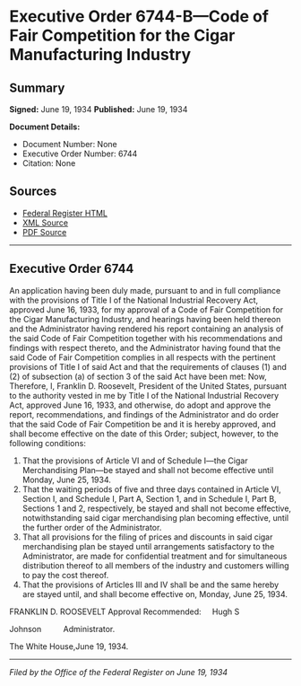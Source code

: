 # Executive Order 6744-B—Code of Fair Competition for the Cigar Manufacturing Industry

## Summary

**Signed:** June 19, 1934
**Published:** June 19, 1934

**Document Details:**
- Document Number: None
- Executive Order Number: 6744
- Citation: None

## Sources
- [Federal Register HTML](https://www.presidency.ucsb.edu/documents/executive-order-6744-b-code-fair-competition-for-the-cigar-manufacturing-industry)
- [XML Source](None)
- [PDF Source](None)

---

## Executive Order 6744

An application having been duly made, pursuant to and in full compliance with the provisions of Title I of the National Industrial Recovery Act, approved June 16, 1933, for my approval of a Code of Fair Competition for the Cigar Manufacturing Industry, and hearings having been held thereon and the Administrator having rendered his report containing an analysis of the said Code of Fair Competition together with his recommendations and findings with respect thereto, and the Administrator having found that the said Code of Fair Competition complies in all respects with the pertinent provisions of Title I of said Act and that the requirements of clauses (1) and (2) of subsection (a) of section 3 of the said Act have been met:
Now, Therefore, I, Franklin D. Roosevelt, President of the United States, pursuant to the authority vested in me by Title I of the National Industrial Recovery Act, approved June 16, 1933, and otherwise, do adopt and approve the report, recommendations, and findings of the Administrator and do order that the said Code of Fair Competition be and it is hereby approved, and shall become effective on the date of this Order; subject, however, to the following conditions:
1. That the provisions of Article VI and of Schedule I—the Cigar Merchandising Plan—be stayed and shall not become effective until Monday, June 25, 1934.
2. That the waiting periods of five and three days contained in Article VI, Section I, and Schedule I, Part A, Section 1, and in Schedule I, Part B, Sections 1 and 2, respectively, be stayed and shall not become effective, notwithstanding said cigar merchandising plan becoming effective, until the further order of the Administrator.
3. That all provisions for the filing of prices and discounts in said cigar merchandising plan be stayed until arrangements satisfactory to the Administrator, are made for confidential treatment and for simultaneous distribution thereof to all members of the industry and customers willing to pay the cost thereof.
4. That the provisions of Articles III and IV shall be and the same hereby are stayed until, and shall become effective on, Monday, June 25, 1934.

FRANKLIN D. ROOSEVELT
Approval Recommended:     Hugh S 

Johnson          Administrator.

The White House,June 19, 1934.

---

*Filed by the Office of the Federal Register on June 19, 1934*
